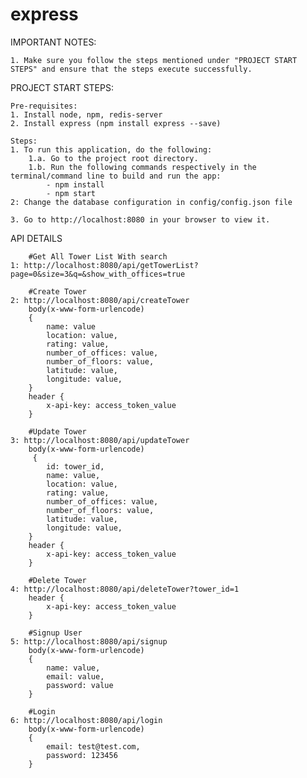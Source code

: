 # express
IMPORTANT NOTES:

    1. Make sure you follow the steps mentioned under "PROJECT START STEPS" and ensure that the steps execute successfully. 
     

PROJECT START STEPS:

    Pre-requisites:
    1. Install node, npm, redis-server
    2. Install express (npm install express --save)

    Steps:
    1. To run this application, do the following:
        1.a. Go to the project root directory.
        1.b. Run the following commands respectively in the terminal/command line to build and run the app:
            - npm install
            - npm start
    2: Change the database configuration in config/config.json file    
    
    3. Go to http://localhost:8080 in your browser to view it.

API DETAILS

        #Get All Tower List With search
    1: http://localhost:8080/api/getTowerList?page=0&size=3&q=&show_with_offices=true

        #Create Tower
    2: http://localhost:8080/api/createTower
        body(x-www-form-urlencode)
        {
            name: value
            location: value,
            rating: value,
            number_of_offices: value,
            number_of_floors: value,
            latitude: value,
            longitude: value,
        }
        header {
            x-api-key: access_token_value
        }

        #Update Tower
    3: http://localhost:8080/api/updateTower 
        body(x-www-form-urlencode)   
         {
            id: tower_id,
            name: value,
            location: value,
            rating: value,
            number_of_offices: value,
            number_of_floors: value,
            latitude: value,
            longitude: value,
        }
        header {
            x-api-key: access_token_value
        }

        #Delete Tower
    4: http://localhost:8080/api/deleteTower?tower_id=1
        header {
            x-api-key: access_token_value
        }

        #Signup User
    5: http://localhost:8080/api/signup
        body(x-www-form-urlencode)
        {
            name: value,
            email: value,
            password: value
        }

        #Login 
    6: http://localhost:8080/api/login
        body(x-www-form-urlencode)
        {
            email: test@test.com,
            password: 123456
        }

